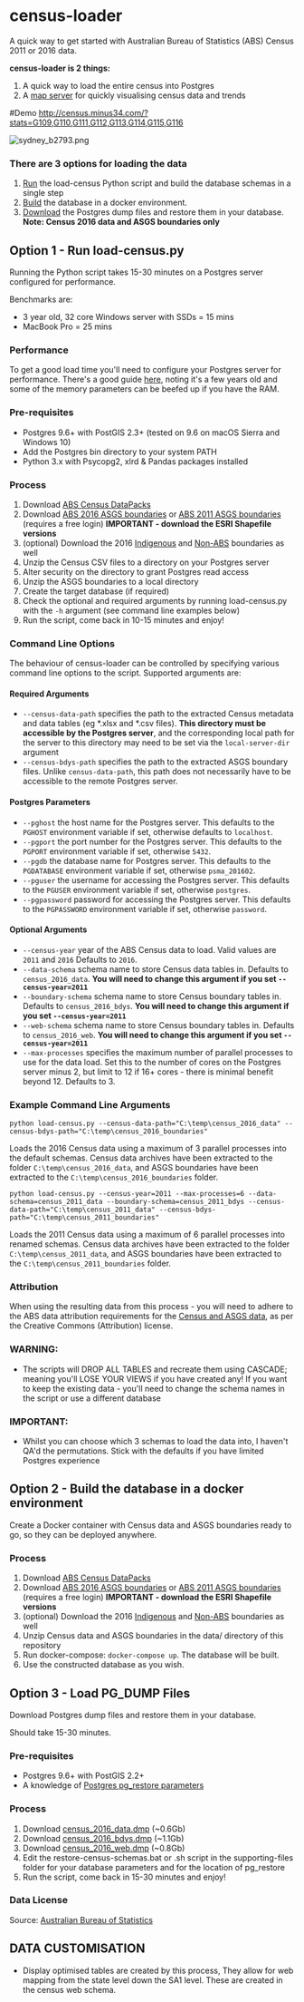# census-loader
A quick way to get started with Australian Bureau of Statistics (ABS) Census 2011 or 2016 data.

**census-loader is 2 things:**
1. A quick way to load the entire census into Postgres
2. A [map server](https://github.com/minus34/census-loader/tree/master/web) for quickly visualising census data and trends

#Demo 
http://census.minus34.com/?stats=G109,G110,G111,G112,G113,G114,G115,G116

![sydney_b2793.png](https://github.com/minus34/census-loader/blob/master/sample-images/sydney_b2793.png)

### There are 3 options for loading the data
1. [Run](https://github.com/minus34/census-loader#option-1---run-loadcensuspy) the load-census Python script and build the database schemas in a single step
2. [Build](https://github.com/minus34/census-loader#option-2---build-the-database-in-a-docker-environment) the database in a docker environment.
3. [Download](https://github.com/minus34/census-loader#option-3---load-pg_dump-files) the Postgres dump files and restore them in your database. __Note: Census 2016 data and ASGS boundaries only__

## Option 1 - Run load-census.py
Running the Python script takes 15-30 minutes on a Postgres server configured for performance.

Benchmarks are:
- 3 year old, 32 core Windows server with SSDs = 15 mins
- MacBook Pro = 25 mins

### Performance
To get a good load time you'll need to configure your Postgres server for performance. There's a good guide [here](http://revenant.ca/www/postgis/workshop/tuning.html), noting it's a few years old and some of the memory parameters can be beefed up if you have the RAM.

### Pre-requisites
- Postgres 9.6+ with PostGIS 2.3+ (tested on 9.6 on macOS Sierra and Windows 10)
- Add the Postgres bin directory to your system PATH
- Python 3.x with Psycopg2, xlrd & Pandas packages installed

### Process
1. Download [ABS Census DataPacks](https://datapacks.censusdata.abs.gov.au/datapacks/)
2. Download [ABS 2016 ASGS boundaries](http://www.abs.gov.au/ausstats/abs@.nsf/mf/1270.0.55.001) or [ABS 2011 ASGS boundaries](http://www.abs.gov.au/websitedbs/censushome.nsf/home/datapacks) (requires a free login) **IMPORTANT - download the ESRI Shapefile versions**
3. (optional) Download the 2016 [Indigenous](http://www.abs.gov.au/ausstats/abs@.nsf/mf/1270.0.55.002) and [Non-ABS](http://www.abs.gov.au/ausstats/abs@.nsf/mf/1270.0.55.003) boundaries as well
4. Unzip the Census CSV files to a directory on your Postgres server
5. Alter security on the directory to grant Postgres read access
6. Unzip the ASGS boundaries to a local directory
7. Create the target database (if required)
8. Check the optional and required arguments by running load-census.py with the `-h` argument (see command line examples below)
9. Run the script, come back in 10-15 minutes and enjoy!

### Command Line Options
The behaviour of census-loader can be controlled by specifying various command line options to the script. Supported arguments are:

#### Required Arguments
* `--census-data-path` specifies the path to the extracted Census metadata and data tables (eg *.xlsx and *.csv files). __This directory must be accessible by the Postgres server__, and the corresponding local path for the server to this directory may need to be set via the `local-server-dir` argument
* `--census-bdys-path` specifies the path to the extracted ASGS boundary files. Unlike `census-data-path`, this path does not necessarily have to be accessible to the remote Postgres server.

#### Postgres Parameters
* `--pghost` the host name for the Postgres server. This defaults to the `PGHOST` environment variable if set, otherwise defaults to `localhost`.
* `--pgport` the port number for the Postgres server. This defaults to the `PGPORT` environment variable if set, otherwise `5432`.
* `--pgdb` the database name for Postgres server. This defaults to the `PGDATABASE` environment variable if set, otherwise `psma_201602`.
* `--pguser` the username for accessing the Postgres server. This defaults to the `PGUSER` environment variable if set, otherwise `postgres`.
* `--pgpassword` password for accessing the Postgres server. This defaults to the `PGPASSWORD` environment variable if set, otherwise `password`.

#### Optional Arguments
* `--census-year` year of the ABS Census data to load. Valid values are `2011` and `2016` Defaults to `2016`.
* `--data-schema` schema name to store Census data tables in. Defaults to `census_2016_data`. **You will need to change this argument if you set `--census-year=2011`**
* `--boundary-schema` schema name to store Census boundary tables in. Defaults to `census_2016_bdys`. **You will need to change this argument if you set `--census-year=2011`**
* `--web-schema` schema name to store Census boundary tables in. Defaults to `census_2016_web`. **You will need to change this argument if you set `--census-year=2011`**
* `--max-processes` specifies the maximum number of parallel processes to use for the data load. Set this to the number of cores on the Postgres server minus 2, but limit to 12 if 16+ cores - there is minimal benefit beyond 12. Defaults to 3.

### Example Command Line Arguments
`python load-census.py --census-data-path="C:\temp\census_2016_data" --census-bdys-path="C:\temp\census_2016_boundaries"`

Loads the 2016 Census data using a maximum of 3 parallel processes into the default schemas. Census data archives have been extracted to the folder `C:\temp\census_2016_data`, and ASGS boundaries have been extracted to the `C:\temp\census_2016_boundaries` folder.

`python load-census.py --census-year=2011 --max-processes=6 --data-schema=census_2011_data --boundary-schema=census_2011_bdys --census-data-path="C:\temp\census_2011_data" --census-bdys-path="C:\temp\census_2011_boundaries"`

Loads the 2011 Census data using a maximum of 6 parallel processes into renamed schemas. Census data archives have been extracted to the folder `C:\temp\census_2011_data`, and ASGS boundaries have been extracted to the `C:\temp\census_2011_boundaries` folder.

### Attribution
When using the resulting data from this process - you will need to adhere to the ABS data attribution requirements for the [Census and ASGS data](http://www.abs.gov.au/websitedbs/d3310114.nsf/Home/Attributing+ABS+Material), as per the Creative Commons (Attribution) license.

### WARNING:
- The scripts will DROP ALL TABLES and recreate them using CASCADE; meaning you'll LOSE YOUR VIEWS if you have created any! If you want to keep the existing data - you'll need to change the schema names in the script or use a different database

### IMPORTANT:
- Whilst you can choose which 3 schemas to load the data into, I haven't QA'd the permutations. Stick with the defaults if you have limited Postgres experience 

## Option 2 - Build the database in a docker environment

Create a Docker container with Census data and ASGS boundaries ready to go, so they can be deployed anywhere.

### Process
1. Download [ABS Census DataPacks](https://datapacks.censusdata.abs.gov.au/datapacks/)
2. Download [ABS 2016 ASGS boundaries](http://www.abs.gov.au/AUSSTATS/abs@.nsf/DetailsPage/1270.0.55.001July%202016) or [ABS 2011 ASGS boundaries](http://www.abs.gov.au/websitedbs/censushome.nsf/home/datapacks) (requires a free login) **IMPORTANT - download the ESRI Shapefile versions**
3. (optional) Download the 2016 [Indigenous](http://www.abs.gov.au/ausstats/abs@.nsf/mf/1270.0.55.002) and [Non-ABS](http://www.abs.gov.au/ausstats/abs@.nsf/mf/1270.0.55.003) boundaries as well
4. Unzip Census data and ASGS boundaries in the data/ directory of this repository
5. Run docker-compose: `docker-compose up`. The database will be built.
6. Use the constructed database as you wish.

## Option 3 - Load PG_DUMP Files
Download Postgres dump files and restore them in your database.

Should take 15-30 minutes.

### Pre-requisites
- Postgres 9.6+ with PostGIS 2.2+
- A knowledge of [Postgres pg_restore parameters](http://www.postgresql.org/docs/9.6/static/app-pgrestore.html)

### Process
1. Download [census_2016_data.dmp](http://minus34.com/opendata/census-2016/census_2016_data.dmp) (~0.6Gb)
2. Download [census_2016_bdys.dmp](http://minus34.com/opendata/census-2016/census_2016_bdys.dmp) (~1.1Gb)
3. Download [census_2016_web.dmp](http://minus34.com/opendata/census-2016/census_2016_web.dmp) (~0.8Gb)
4. Edit the restore-census-schemas.bat or .sh script in the supporting-files folder for your database parameters and for the location of pg_restore
5. Run the script, come back in 15-30 minutes and enjoy!

### Data License

Source: [Australian Bureau of Statistics](http://www.abs.gov.au/websitedbs/d3310114.nsf/Home/Attributing+ABS+Material)

## DATA CUSTOMISATION

- Display optimised tables are created by this process, They allow for web mapping from the state level down the SA1 level. These are created in the census web schema.

